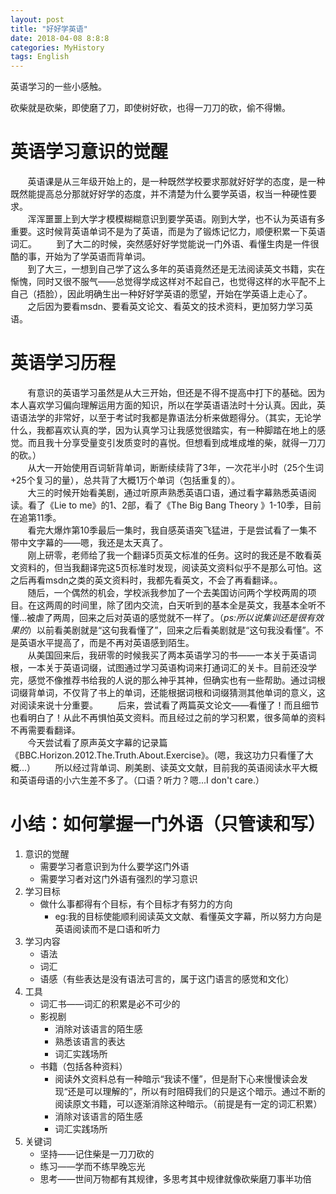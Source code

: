 ```yaml
---
layout: post
title: "好好学英语"
date: 2018-04-08 8:8:8
categories: MyHistory
tags: English
---
```

英语学习的一些小感触。

砍柴就是砍柴，即使磨了刀，即使树好砍，也得一刀刀的砍，偷不得懒。

# 英语学习意识的觉醒

&#160;&#160;&#160;&#160;&#160;&#160;&#160;英语课是从三年级开始上的，是一种既然学校要求那就好好学的态度，是一种既然能提高总分那就好好学的态度，并不清楚为什么要学英语，权当一种硬性要求。  
&#160;&#160;&#160;&#160;&#160;&#160;&#160;浑浑噩噩上到大学才模模糊糊意识到要学英语。刚到大学，也不认为英语有多重要。这时候背英语单词不是为了英语，而是为了锻炼记忆力，顺便积累一下英语词汇。
&#160;&#160;&#160;&#160;&#160;&#160;&#160;到了大二的时候，突然感好好学觉能说一门外语、看懂生肉是一件很酷的事，开始为了学英语而背单词。  
&#160;&#160;&#160;&#160;&#160;&#160;&#160;到了大三，一想到自己学了这么多年的英语竟然还是无法阅读英文书籍，实在惭愧，同时又很不服气——总觉得学成这样对不起自己，也觉得这样的水平配不上自己（捂脸），因此明确生出一种好好学英语的愿望，开始在学英语上走心了。  
&#160;&#160;&#160;&#160;&#160;&#160;&#160;之后因为要看msdn、要看英文论文、看英文的技术资料，更加努力学习英语。

# 英语学习历程

&#160;&#160;&#160;&#160;&#160;&#160;&#160;有意识的英语学习虽然是从大三开始，但还是不得不提高中打下的基础。因为本人喜欢学习偏向理解运用方面的知识，所以在学英语语法时十分认真。因此，英语语法学的非常好，以至于考试时我都是靠语法分析来做题得分。（其实，无论学什么，我都喜欢认真的学，因为认真学习让我感觉很踏实，有一种脚踏在地上的感觉。而且我十分享受量变引发质变时的喜悦。但想看到成堆成堆的柴，就得一刀刀的砍。）  
&#160;&#160;&#160;&#160;&#160;&#160;&#160;从大一开始使用百词斩背单词，断断续续背了3年，一次花半小时（25个生词+25个复习的量），总共背了大概1万个单词（包括重复的）。  
&#160;&#160;&#160;&#160;&#160;&#160;&#160;大三的时候开始看美剧，通过听原声熟悉英语口语，通过看字幕熟悉英语阅读。看了《Lie to me》的1、2部，看了《The Big Bang Theory 》1-10季，目前在追第11季。  
&#160;&#160;&#160;&#160;&#160;&#160;&#160;看完大爆炸第10季最后一集时，我自感英语突飞猛进，于是尝试看了一集不带中文字幕的——嗯，我还是太天真了。  
&#160;&#160;&#160;&#160;&#160;&#160;&#160;刚上研零，老师给了我一个翻译5页英文标准的任务。这时的我还是不敢看英文资料的，但当我翻译完这5页标准时发现，阅读英文资料似乎不是那么可怕。这之后再看msdn之类的英文资料时，我都先看英文，不会了再看翻译。。  
&#160;&#160;&#160;&#160;&#160;&#160;&#160;随后，一个偶然的机会，学校派我参加了一个去美国访问两个学校两周的项目。在这两周的时间里，除了团内交流，白天听到的基本全是英文，我基本全听不懂...被虐了两周，回来之后对英语的感觉就不一样了。（*ps:所以说集训还是很有效果的*）以前看美剧就是“这句我看懂了”，回来之后看美剧就是“这句我没看懂”。不是英语水平提高了，而是不再对英语感到陌生。  
&#160;&#160;&#160;&#160;&#160;&#160;&#160;从美国回来后，我研零的时候我买了两本英语学习的书——一本关于英语词根，一本关于英语词缀，试图通过学习英语构词来打通词汇的关卡。目前还没学完，感觉不像推荐书给我的人说的那么神乎其神，但确实也有一些帮助。通过词根词缀背单词，不仅背了书上的单词，还能根据词根和词缀猜测其他单词的意义，这对阅读来说十分重要。
&#160;&#160;&#160;&#160;&#160;&#160;&#160;后来，尝试看了两篇英文论文——看懂了！而且细节也看明白了！从此不再惧怕英文资料。而且经过之前的学习积累，很多简单的资料不再需要看翻译。  
&#160;&#160;&#160;&#160;&#160;&#160;&#160;今天尝试看了原声英文字幕的记录篇《BBC.Horizon.2012.The.Truth.About.Exercise》。(嗯，我这功力只看懂了大概...）
&#160;&#160;&#160;&#160;&#160;&#160;&#160;所以经过背单词、刷美剧、读英文文献，目前我的英语阅读水平大概和英语母语的小六生差不多了。（口语？听力？嗯...I don't care.）

# 小结：如何掌握一门外语（只管读和写）
1. 意识的觉醒
    * 需要学习者意识到为什么要学这门外语
    * 需要学习者对这门外语有强烈的学习意识
2. 学习目标
    * 做什么事都得有个目标，有个目标才有努力的方向
        *  eg:我的目标使能顺利阅读英文文献、看懂英文字幕，所以努力方向是英语阅读而不是口语和听力
3. 学习内容
    * 语法
    * 词汇
    * 语感（有些表达是没有语法可言的，属于这门语言的感觉和文化）
4. 工具
    * 词汇书——词汇的积累是必不可少的
    * 影视剧
        * 消除对该语言的陌生感
        * 熟悉该语言的表达
        * 词汇实践场所
    * 书籍（包括各种资料）
        * 阅读外文资料总有一种暗示“我读不懂”，但是耐下心来慢慢读会发现“还是可以理解的”，所以有时阻碍我们的只是这个暗示。通过不断的阅读原文书籍，可以逐渐消除这种暗示。（前提是有一定的词汇积累）
        * 消除对该语言的陌生感
        * 词汇实践场所
5. 关键词
    * 坚持——记住柴是一刀刀砍的
    * 练习——学而不练早晚忘光
    * 思考——世间万物都有其规律，多思考其中规律就像砍柴磨刀事半功倍
